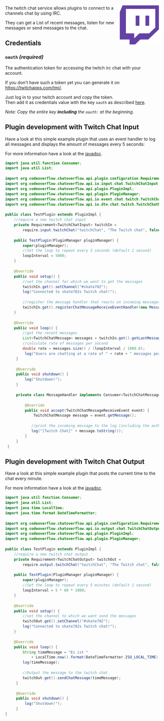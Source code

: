 <p><img align="right" width="128" height="128" src="/img/services/twitch-glitch.png"></p>  

The twitch chat service allows plugins to connect to a channels chat by using IRC.  

They can get a List of recent messages, listen for new messages or send messages to the chat.

## Credentials

### `oauth` _(required)_ 
The authentication token for accessing the twitch irc chat with your account.  

If you don't have such a token yet you can generate it on  https://twitchapps.com/tmi/.

Just log in to your twitch account and copy the token.  
Then add it as credentials value with the key `oauth` as described [here](/usage/Using-the-GUI.md#Set-credentials).

_Note: Copy the entire key **including** the `oauth:` at the beginning._

## Plugin development with Twitch Chat Input
Have a look at this simple example plugin that uses an event handler to log all messages and displays the amount of messages every 5 seconds:

For more information have a look at the [javadoc](http://docs.codeoverflow.org/chatoverflow-api/org/codeoverflow/chatoverflow/api/io/input/chat/TwitchChatInput.html).
```java
import java.util.function.Consumer;
import java.util.List;

import org.codeoverflow.chatoverflow.api.plugin.configuration.Requirement;
import org.codeoverflow.chatoverflow.api.io.input.chat.TwitchChatInput;
import org.codeoverflow.chatoverflow.api.plugin.PluginImpl;
import org.codeoverflow.chatoverflow.api.plugin.PluginManager;
import org.codeoverflow.chatoverflow.api.io.event.chat.twitch.TwitchChatMessageReceiveEvent;
import org.codeoverflow.chatoverflow.api.io.dto.chat.twitch.TwitchChatMessage;

public class TestPlugin extends PluginImpl {
    //require a new twitch chat input
    private Requirement<TwitchChatInput> twitchIn = 
        require.input.twitchChat("twitchChat", "The Twitch chat", false);
    
    public TestPlugin(PluginManager pluginManager) {
        super(pluginManager);
        //Set the loop to repeat every 5 seconds (default 1 second)
        loopInterval = 5000;
    }
    
    @Override
    public void setup() {
        //set the channel for which we want to get the messages
        twitchIn.get().setChannel("#skate702");
        log("Connected to skate702s Twitch chat!");
        
        //register the message handler that reacts on incoming messages
        twitchIn.get().registerChatMessageReceiveEventHandler(new MessageHandler());
    }
    
    @Override
    public void loop() {
        //get the recent messages
        List<TwitchChatMessage> messages = twitchIn.get().getLastMessages(getLoopInterval());
        //calculate rate of messages per second
        double rate = messages.size() / (loopInterval / 1000.0);
         log("Users are chatting at a rate of " + rate + " messages per second");
     }
     
     @Override 
     public void shutdown() {
         log("Shutdown!");
     }
     
     private class MessageHandler implements Consumer<TwitchChatMessageReceiveEvent> {
         
         @Override
         public void accept(TwitchChatMessageReceiveEvent event) {
             TwitchChatMessage message = event.getMessage();
             
            //print the incoming message to the log (including the author)
            log("[Twitch Chat]" + message.toString());
         }
     }
 }
```

## Plugin development with Twitch Chat Output
Have a look at this simple example plugin that posts the current time to the chat every minute.

For more information have a look at the [javadoc](http://docs.codeoverflow.org/chatoverflow-api/org/codeoverflow/chatoverflow/api/io/output/chat/TwitchChatOutput.html).

```java
import java.util.function.Consumer;
import java.util.List;
import java.time.LocalTime;
import java.time.format.DateTimeFormatter;

import org.codeoverflow.chatoverflow.api.plugin.configuration.Requirement;
import org.codeoverflow.chatoverflow.api.io.output.chat.TwitchChatOutput;
import org.codeoverflow.chatoverflow.api.plugin.PluginImpl;
import org.codeoverflow.chatoverflow.api.plugin.PluginManager;

public class TestPlugin extends PluginImpl {
    //require a new twitch chat output
    private Requirement<TwitchChatOutput> twitchOut = 
        require.output.twitchChat("twitchChat", "The Twitch chat", false);
    
    public TestPlugin(PluginManager pluginManager) {
        super(pluginManager);
        //Set the loop to repeat every 5 minutes (default 1 second)
        loopInterval = 5 * 60 * 1000;
    }
    
    @Override
    public void setup() {
        //set the channel to which we want send the messages
        twitchOut.get().setChannel("#skate702");
        log("Connected to skate702s Twitch chat!");
    }
    
    @Override
    public void loop() {
        String timeMessage = "Es ist " 
            + LocalTime.now().format(DateTimeFormatter.ISO_LOCAL_TIME) + " Uhr!";
        log(timeMessage);
        
        //Output the message to the twitch chat
        twitchOut.get().sendChatMessage(timeMessage);
     }
     
     @Override 
     public void shutdown() {
         log("Shutdown!");
     }
}
```
